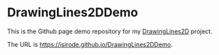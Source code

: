 # DrawingLines2DDemo

This is the Github page demo repository for my [DrawingLines2D](https://github.com/isirode/DrawingLines2D) project.

The URL is https://isirode.github.io/DrawingLines2DDemo.


